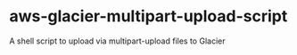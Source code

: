 # aws-glacier-multipart-upload-script
A shell script to upload via multipart-upload files to Glacier
